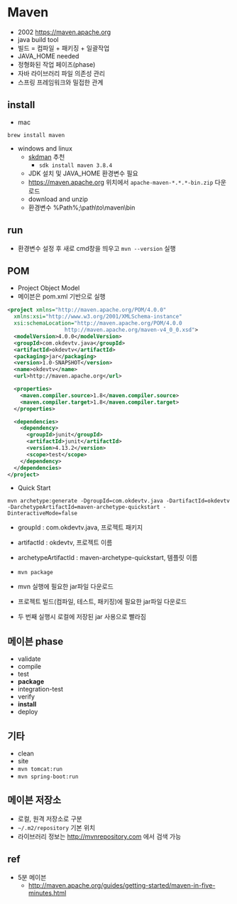 # Maven
* 2002 https://maven.apache.org
* java build tool
* 빌드 = 컴파일 + 패키징 + 일괄작업
* JAVA_HOME needed
* 정형화된 작업 페이즈(phase)
* 자바 라이브러리 파일 의존성 관리
* 스프링 프레임워크와 밀접한 관계

## install
* mac

```
brew install maven
```

* windows and linux
  * [skdman](/mib/sdkman) 추천
    * `sdk install maven 3.8.4`
  * JDK 설치 및 JAVA_HOME 환경변수 필요
  * https://maven.apache.org 위치에서 `apache-maven-*.*.*-bin.zip` 다운로드
  * download and unzip
  * 환경변수 %Path%;\path\to\maven\bin

## run
* 환경변수 설정 후 새로 cmd창을 띄우고 `mvn --version` 실행

## POM
* Project Object Model
* 메이븐은 pom.xml 기반으로 실행

```xml
<project xmlns="http://maven.apache.org/POM/4.0.0"
  xmlns:xsi="http://www.w3.org/2001/XMLSchema-instance"
  xsi:schemaLocation="http://maven.apache.org/POM/4.0.0
                  http://maven.apache.org/maven-v4_0_0.xsd">
  <modelVersion>4.0.0</modelVersion>
  <groupId>com.okdevtv.java</groupId>
  <artifactId>okdevtv</artifactId>
  <packaging>jar</packaging>
  <version>1.0-SNAPSHOT</version>
  <name>okdevtv</name>
  <url>http://maven.apache.org</url>

  <properties>
    <maven.compiler.source>1.8</maven.compiler.source>
    <maven.compiler.target>1.8</maven.compiler.target>
  </properties>

  <dependencies>
    <dependency>
      <groupId>junit</groupId>
      <artifactId>junit</artifactId>
      <version>4.13.2</version>
      <scope>test</scope>
    </dependency>
  </dependencies>
</project>
```

* Quick Start

```
mvn archetype:generate -DgroupId=com.okdevtv.java -DartifactId=okdevtv -DarchetypeArtifactId=maven-archetype-quickstart -DinteractiveMode=false
```
* groupId : com.okdevtv.java, 프로젝트 패키지
* artifactId : okdevtv, 프로젝트 이름
* archetypeArtifactId : maven-archetype-quickstart, 템플릿 이름

* `mvn package`
* mvn 실행에 필요한 jar파일 다운로드
* 프로젝트 빌드(컴파일, 테스트, 패키징)에 필요한 jar파일 다운로드
* 두 번째 실행시 로컬에 저장된 jar 사용으로 빨라짐

## 메이븐 phase
* validate
* compile
* test
* **package**
* integration-test
* verify
* **install**
* deploy

## 기타
* clean
* site
* `mvn tomcat:run`
* `mvn spring-boot:run`

## 메이븐 저장소
* 로컬, 원격 저장소로 구분
* `~/.m2/repository` 기본 위치
* 라이브러리 정보는 http://mvnrepository.com 에서 검색 가능

## ref
* 5분 메이븐
  * http://maven.apache.org/guides/getting-started/maven-in-five-minutes.html
